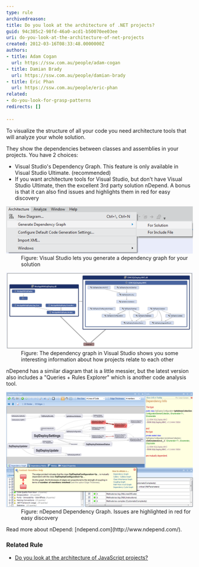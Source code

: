 ```yaml
---
type: rule
archivedreason: 
title: Do you look at the architecture of .NET projects?
guid: 94c385c2-98fd-46a0-acd1-b50070ee03ee
uri: do-you-look-at-the-architecture-of-net-projects
created: 2012-03-16T08:33:48.0000000Z
authors:
- title: Adam Cogan
  url: https://ssw.com.au/people/adam-cogan
- title: Damian Brady
  url: https://ssw.com.au/people/damian-brady
- title: Eric Phan
  url: https://ssw.com.au/people/eric-phan
related:
- do-you-look-for-grasp-patterns
redirects: []

---
```


To visualize the structure of all your code you need architecture tools that will analyze your whole solution.

They show the dependencies between classes and assemblies in your projects. You have 2 choices:

* Visual Studio's Dependency Graph. This feature is only available in Visual Studio Ultimate. (recommended)
* If you want architecture tools for Visual Studio, but don't have Visual Studio Ultimate, then the excellent 3rd party solution nDepend. A bonus is that it can also find issues and highlights them in red for easy discovery


<!--endintro-->
<dl class="image"><dt><img src="ArchitectureToolsVS11.png" alt="architecturetools_vs11.png"></dt><dd>Figure: Visual Studio lets you generate a dependency graph for your solution</dd></dl><dl class="image"><dt><img src="DependencyDiagramInVS11.png" alt="sqldeploy_dependencies.png" style="width:600px;"> </dt><dd>Figure: The dependency graph in Visual Studio shows you some interesting information about how projects relate to each other<br></dd></dl>
nDepend has a similar diagram that is a little messier, but the latest version also includes a "Queries + Rules Explorer" which is another code analysis tool.
<dl class="image"><dt><img class="ms-rteCustom-ImageArea" src="nDependDependencyGraph.png" alt="nDepend.png" style="width:600px;"> </dt><dd>Figure: nDepend Dependency Graph. Issues are highlighted in red for easy discovery</dd></dl>
Read more about nDepend: [ndepend.com](http://www.ndepend.com/).

### Related Rule


* [Do you look at the architecture of JavaScript projects?](/look-at-the-architecture-of-JavaScript-projects)

